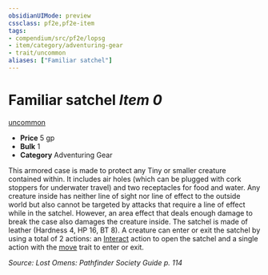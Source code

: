 ```yaml
---
obsidianUIMode: preview
cssclass: pf2e,pf2e-item
tags:
- compendium/src/pf2e/lopsg
- item/category/adventuring-gear
- trait/uncommon
aliases: ["Familiar satchel"]
---
```

# Familiar satchel *Item 0*  
[uncommon](/rules/traits/uncommon.md)  

- **Price** 5 gp
- **Bulk** 1
- **Category** Adventuring Gear

This armored case is made to protect any Tiny or smaller creature contained within. It includes air holes (which can be plugged with cork stoppers for underwater travel) and two receptacles for food and water. Any creature inside has neither line of sight nor line of effect to the outside world but also cannot be targeted by attacks that require a line of effect while in the satchel. However, an area effect that deals enough damage to break the case also damages the creature inside. The satchel is made of leather (Hardness 4, HP 16, BT 8). A creature can enter or exit the satchel by using a total of 2 actions: an [Interact](/rules/actions/interact.md) action to open the satchel and a single action with the [move](/rules/traits/move.md) trait to enter or exit.

*Source: Lost Omens: Pathfinder Society Guide p. 114*